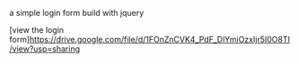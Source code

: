 a simple login form build with jquery 

[view the login form]https://drive.google.com/file/d/1FOnZnCVK4_PdF_DlYmiOzxIjr5I0O8TI/view?usp=sharing
